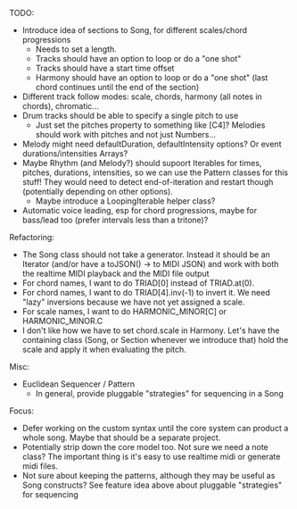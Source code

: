 TODO:
- Introduce idea of sections to Song, for different scales/chord progressions
  - Needs to set a length.
  - Tracks should have an option to loop or do a "one shot"
  - Tracks should have a start time offset
  - Harmony should have an option to loop or do a "one shot" (last chord continues until the end of the section)
- Different track follow modes: scale, chords, harmony (all notes in chords), chromatic...
- Drum tracks should be able to specify a single pitch to use
  - Just set the pitches property to something like [C4]? Melodies should work with pitches and not just Numbers...
- Melody might need defaultDuration, defaultIntensity options? Or event durations/intensities Arrays?
- Maybe Rhythm (and Melody?) should supoort Iterables for times, pitches, durations, intensities, so we can use
  the Pattern classes for this stuff! They would need to detect end-of-iteration and restart though (potentially depending on other options).
  - Maybe introduce a LoopingIterable helper class?
- Automatic voice leading, esp for chord progressions, maybe for bass/lead too (prefer intervals less than a tritone)?

Refactoring:
- The Song class should not take a generator. Instead it should be an Iterator (and/or have a toJSON() -> to MIDI JSON)
  and work with both the realtime MIDI playback and the MIDI file output
- For chord names, I want to do TRIAD[0] instead of TRIAD.at(0).
- For chord names, I want to do TRIAD[4].inv(-1) to invert it. We need "lazy" inversions because
  we have not yet assigned a scale.
- For scale names, I want to do HARMONIC_MINOR[C] or HARMONIC_MINOR.C
- I don't like how we have to set chord.scale in Harmony.
  Let's have the containing class (Song, or Section whenever we introduce that) hold the scale
  and apply it when evaluating the pitch.

Misc:
- Euclidean Sequencer / Pattern
  - In general, provide pluggable "strategies" for sequencing in a Song

Focus:
- Defer working on the custom syntax until the core system can product a whole song.
Maybe that should be a separate project.
- Potentially strip down the core model too. Not sure we need a note class? The important thing
is it's easy to use realtime midi or generate midi files.
- Not sure about keeping the patterns, although they may be useful as Song constructs? See feature idea above about
 pluggable "strategies" for sequencing


